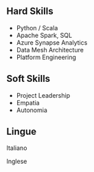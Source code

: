 <div class="grid grid-cols-1 md:grid-cols-3 gap-8">
<div>

## Hard Skills

<div class="space-y-4">
    <ul class="list-disc list-inside space-y-1">
        <li>Python / Scala</li>
        <li>Apache Spark, SQL</li>
        <li>Azure Synapse Analytics</li>
        <li>Data Mesh Architecture</li>
        <li>Platform Engineering</li>
    </ul>
</div>
</div>

<div>

## Soft Skills

<div class="space-y-4">
    <ul class="list-disc list-inside space-y-1">
        <li>Project Leadership</li>
        <li>Empatia</li>
        <li>Autonomia</li>
    </ul>
</div>
</div>

<div>

## Lingue


<div class="space-y-4">
    <div>
        <p class="font-medium" data-static-lang="skill_lang_it">Italiano</p>
        <div class="progress-bar-bg mt-1">
            <div class="progress-bar-fill" style="width: 100%;"></div>
        </div>
    </div>
    <div><p class="font-medium" data-static-lang="skill_lang_en">Inglese</p>
        <div class="progress-bar-bg mt-1">
            <div class="progress-bar-fill" style="width: 50%;"></div>
        </div>
    </div>
</div>
</div>

</div>